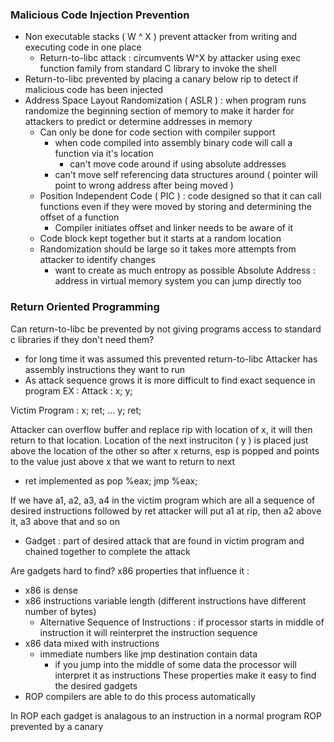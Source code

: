### Malicious Code Injection Prevention 
- Non executable stacks ( W ^ X ) prevent attacker from writing and executing code in one place
  - Return-to-libc attack : circumvents W^X by attacker using exec function family from standard C library to invoke the shell
- Return-to-libc prevented by placing a canary below rip to detect if malicious code has been injected
- Address Space Layout Randomization ( ASLR ) : when program runs randomize the beginning section of memory to make it harder for attackers to predict or determine addresses in memory
  - Can only be done for code section with compiler support
    - when code compiled into assembly binary code will call a function via it's location
      - can't move code around if using absolute addresses 
    - can't move self referencing data structures around ( pointer will point to wrong address after being moved )
  - Position Independent Code ( PIC ) : code designed so that it can call functions even if they were moved by storing and determining the offset of a function
    - Compiler initiates offset and linker needs to be aware of it
  - Code block kept together but it starts at a random location
  - Randomization should be large so it takes more attempts from attacker to identify changes
    - want to create as much entropy as possible 
Absolute Address : address in virtual memory system you can jump directly too

### Return Oriented Programming
Can return-to-libc be prevented by not giving programs access to standard c libraries if they don't need them?
  - for long time it was assumed this prevented return-to-libc
Attacker has assembly instructions they want to run
  - As attack sequence grows it is more difficult to find exact sequence in program
EX : 
  Attack : x; y;

  Victim Program : x; ret; ... y; ret;
  
  Attacker can overflow buffer and replace rip with location of x, it will then return to that location. Location of the next instruciton ( y ) is placed just above the location of the other so after x returns, esp is popped and points to the value just above x that we want to return to next
  - ret implemented as pop %eax; jmp %eax;

If we have a1, a2, a3, a4 in the victim program which are all a sequence of desired instructions followed by ret attacker will put a1 at rip, then a2 above it, a3 above that and so on
  - Gadget : part of desired attack that are found in victim program and chained together to complete the attack 

Are gadgets hard to find? x86 properties that influence it : 
  - x86 is dense
  - x86 instructions variable length (different instructions have different number of bytes)
    - Alternative Sequence of Instructions : if processor starts in middle of instruction it will reinterpret the instruction sequence
  - x86 data mixed with instructions
    - immediate numbers like jmp destination contain data
      - if you jump into the middle of some data the processor will interpret it as instructions
These properties make it easy to find the desired gadgets
- ROP compilers are able to do this process automatically

In ROP each gadget is analagous to an instruction in a normal program
ROP prevented by a canary 
